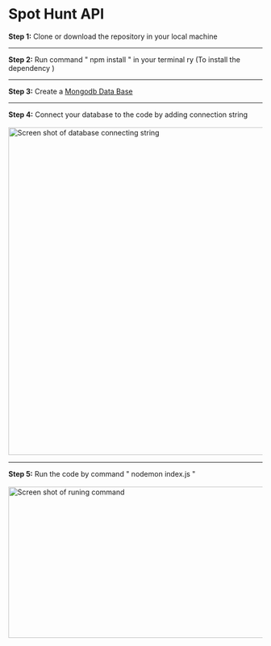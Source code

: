# Spot Hunt API

<b>Step 1:</b> Clone or download the repository in your local machine <br>
<hr>
<b>Step 2:</b> Run command " npm install " in your terminal ry (To install the dependency )<br>
<hr>
<b>Step 3:</b> Create a <a href="https://www.mongodb.com/">Mongodb Data Base</a>  <br>
<hr>
<b>Step 4:</b> Connect your database to the code by adding connection string <br><br>
<img src="https://i.imgur.com/yCWDkSd.png" alt="Screen shot of database connecting string" width="900px" height="650px">
<hr>
<b>Step 5:</b> Run the code by command " nodemon index.js " <br><br>
<img src="https://i.imgur.com/EBiyAwt.png" alt="Screen shot of runing command" width="1000px" height="300px">
